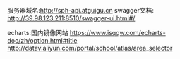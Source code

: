 服务器域名:http://sph-api.atguigu.cn
swagger文档:
http://39.98.123.211:8510/swagger-ui.html#/

echarts:国内镜像网站
https://www.isqqw.com/echarts-doc/zh/option.html#title
http://datav.aliyun.com/portal/school/atlas/area_selector

